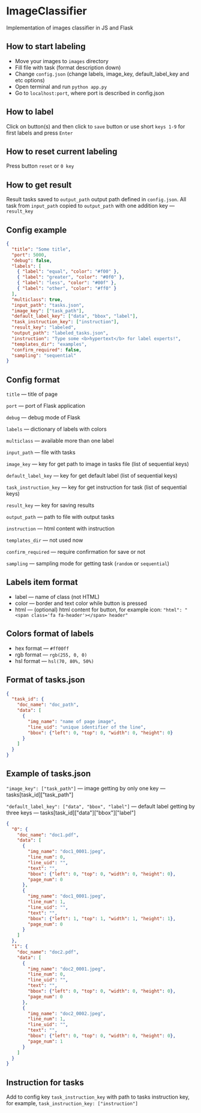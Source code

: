 # ImageClassifier
Implementation of images classifier in JS and Flask

## How to start labeling
* Move your images to ```images``` directory
* Fill file with task (format description down)
* Change ```config.json``` (change labels, image_key, default_label_key and etc options)
* Open terminal and run ```python app.py```
* Go to ```localhost:port```, where port is described in config.json

## How to label
Click on button(s) and then click to ```save``` button or use short ```keys 1-9``` for first labels and press ```Enter```

## How to reset current labeling
Press button ```reset``` or ```0 key```

## How to get result
Result tasks saved to ```output_path``` output path defined in ```config.json```. All task from ```input_path``` copied to ```output_path``` with one addition key — ```result_key```

## Config example
```json
{
  "title": "Some title",
  "port": 5000,
  "debug": false,
  "labels": [
    { "label": "equal", "color": "#f00" },
    { "label": "greater", "color": "#0f0" },
    { "label": "less", "color": "#00f" },
    { "label": "other", "color": "#ff0" }
  ],
  "multiclass": true,
  "input_path": "tasks.json",
  "image_key": ["task_path"],
  "default_label_key": ["data", "bbox", "label"],
  "task_instruction_key": ["instruction"],
  "result_key": "labeled",
  "output_path": "labeled_tasks.json",
  "instruction": "Type some <b>hypertext</b> for label experts!",
  "templates_dir": "examples",
  "confirm_required": false,
  "sampling": "sequential"
}
```
## Config format
`title` — title of page

```port``` — port of Flask application

```debug``` — debug mode of Flask

```labels``` — dictionary of labels with colors

```multiclass``` — available more than one label

```input_path``` — file with tasks

```image_key``` — key for get path to image in tasks file (list of sequential keys)

```default_label_key``` — key for get default label (list of sequential keys)

```task_instruction_key``` — key for get instruction for task (list of sequential keys)

```result_key``` — key for saving results

```output_path``` — path to file with output tasks

```instruction``` — html content with instruction

```templates_dir``` — not used now

```confirm_required``` — require confirmation for save or not

```sampling``` — sampling mode for getting task (`random` or `sequential`)

## Labels item format
* label — name of class (not HTML)
* color — border and text color while button is pressed
* html — (optional) html content for button, for example icon: ```"html": "<span class='fa fa-header'></span> header"```

## Colors format of labels
* hex format — ```#ff00ff```
* rgb format — ```rgb(255, 0, 0)```
* hsl format — ```hsl(70, 80%, 50%)```

## Format of tasks.json
```json
{
  "task_id": {
    "doc_name": "doc_path",
    "data": [
      {
        "img_name": "name of page image",
        "line_uid": "unique identifier of the line",
        "bbox": {"left": 0, "top": 0, "width": 0, "height": 0}
      }
    ]
  }
}
```

## Example of tasks.json
```"image_key": ["task_path"]``` — image getting by only one key — tasks[task_id]["task_path"]

```"default_label_key": ["data", "bbox", "label"]``` — default label getting by three keys — tasks[task_id]["data"]["bbox"]["label"]

```json
{
  "0": {
    "doc_name": "doc1.pdf",
    "data": [
      {
        "img_name": "doc1_0001.jpeg",
        "line_num": 0,
        "line_uid": "",
        "text": "",
        "bbox": {"left": 0, "top": 0, "width": 0, "height": 0},
        "page_num": 0
      },
      {
        "img_name": "doc1_0001.jpeg",
        "line_num": 1,
        "line_uid": "",
        "text": "",
        "bbox": {"left": 1, "top": 1, "width": 1, "height": 1},
        "page_num": 0
      }
    ]
  },
  "1": {
    "doc_name": "doc2.pdf",
    "data": [
      {
        "img_name": "doc2_0001.jpeg",
        "line_num": 0,
        "line_uid": "",
        "text": "",
        "bbox": {"left": 0, "top": 0, "width": 0, "height": 0},
        "page_num": 0
      },
      {
        "img_name": "doc2_0002.jpeg",
        "line_num": 1,
        "line_uid": "",
        "text": "",
        "bbox": {"left": 0, "top": 0, "width": 0, "height": 0},
        "page_num": 1
      }
    ]
  }
}
```

## Instruction for tasks
Add to config key `task_instruction_key` with path to tasks instruction key, for example, `task_instruction_key: ["instruction"]`
